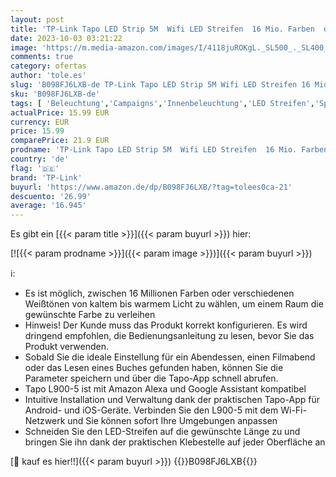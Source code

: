 ```yaml
---
layout: post
title: 'TP-Link Tapo LED Strip 5M  Wifi LED Streifen  16 Mio. Farben  dimmbar  APP Steuerung  schneidbar  kompatibel mit Amazon Alexa  Hey Google  kein Hub notwendig  energiesparend  Tapo L900-5 '
date: 2023-10-03 03:21:22
image: 'https://m.media-amazon.com/images/I/4118juROKgL._SL500_._SL400_.jpg'
comments: true
category: ofertas
author: 'tole.es'
slug: 'B098FJ6LXB-de TP-Link Tapo LED Strip 5M Wifi LED Streifen 16 Mio. Farben...'
sku: 'B098FJ6LXB-de'
tags: [ 'Beleuchtung','Campaigns','Innenbeleuchtung','LED Streifen','Special Features Stores','Spezial- & Stimmungsbeleuchtung','Vendor Central','tp-link','🇩🇪', ]
actualPrice: 15.99 EUR
currency: EUR
price: 15.99
comparePrice: 21.9 EUR
prodname: 'TP-Link Tapo LED Strip 5M  Wifi LED Streifen  16 Mio. Farben  dimmbar  APP Steuerung  schneidbar  kompatibel mit Amazon Alexa  Hey Google  kein Hub notwendig  energiesparend  Tapo L900-5 '
country: 'de'
flag: '🇩🇪'
brand: 'TP-Link'
buyurl: 'https://www.amazon.de/dp/B098FJ6LXB/?tag=tolees0ca-21'
descuento: '26.99'
average: '16.945'
---
```


Es gibt ein [{{< param title >}}]({{< param buyurl >}}) hier:

[![{{< param prodname >}}]({{< param image >}})]({{< param buyurl >}})

ℹ️:

- Es ist möglich, zwischen 16 Millionen Farben oder verschiedenen Weißtönen von kaltem bis warmem Licht zu wählen, um einem Raum die gewünschte Farbe zu verleihen
- Hinweis! Der Kunde muss das Produkt korrekt konfigurieren. Es wird dringend empfohlen, die Bedienungsanleitung zu lesen, bevor Sie das Produkt verwenden.
- Sobald Sie die ideale Einstellung für ein Abendessen, einen Filmabend oder das Lesen eines Buches gefunden haben, können Sie die Parameter speichern und über die Tapo-App schnell abrufen.
- Tapo L900-5 ist mit Amazon Alexa und Google Assistant kompatibel
- Intuitive Installation und Verwaltung dank der praktischen Tapo-App für Android- und iOS-Geräte. Verbinden Sie den L900-5 mit dem Wi-Fi-Netzwerk und Sie können sofort Ihre Umgebungen anpassen
- Schneiden Sie den LED-Streifen auf die gewünschte Länge zu und bringen Sie ihn dank der praktischen Klebestelle auf jeder Oberfläche an

[🛒 kauf es hier!!]({{< param buyurl >}})
{{<world>}}B098FJ6LXB{{</world>}}
